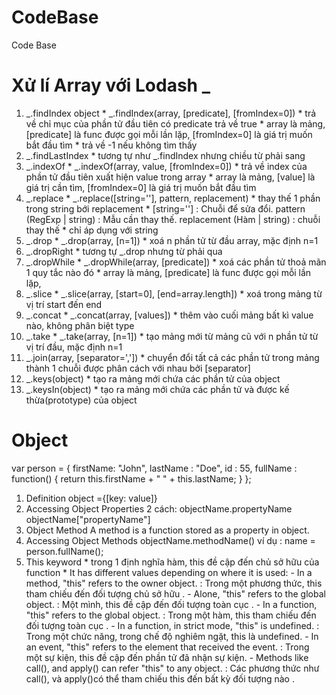 # CodeBase
Code Base

# Xử lí Array với Lodash _
1. _.findIndex object
        * _.findIndex(array, [predicate], [fromIndex=0])
        * trả về chỉ mục của phần tử đầu tiên có predicate trả về true 
        * array là mảng, [predicate] là func được gọi mỗi lần lặp, [fromIndex=0] là giá trị muốn bắt đầu tìm
        * trả về -1 nếu không tìm thấy
2.  _.findLastIndex 
        * tương tự như _.findIndex nhưng chiều từ phải sang
3.  _.indexOf
        * _.indexOf(array, value, [fromIndex=0])
        * trả về index của phần tử đầu tiên xuất hiện value trong array
        * array là mảng, [value] là giá trị cần tìm, [fromIndex=0] là giá trị muốn bắt đầu tìm
4. _.replace
        * _.replace([string=''], pattern, replacement)
        * thay thế 1 phần trong string bới replacement
        * [string='']  : Chuỗi để sửa đổi. pattern (RegExp | string) : Mẫu cần thay thế. replacement (Hàm | string) : chuỗi thay thế 
        * chỉ áp dụng với string
5. _.drop
        * _.drop(array, [n=1])
        * xoá n phần tử từ đầu array, mặc định n=1
6. _.dropRight
        * tương tự _.drop nhưng từ phải qua
7. _.dropWhile 
        * _.dropWhile(array, [predicate])
        * xoá các phần tử thoả mãn 1 quy tắc nào đó
        * array là mảng, [predicate] là func được gọi mỗi lần lặp,
8. _.slice
        * _.slice(array, [start=0], [end=array.length])
        * xoá trong mảng từ vị trí start đến end
9. _.concat
        * _.concat(array, [values])
        * thêm vào cuối mảng bất kì value nào, không phân biệt type
10. _.take
        * _.take(array, [n=1])
        * tạo mảng mới từ  mảng cũ với n phần tử từ vị trí đầu, mặc định n=1
11. _.join(array, [separator=','])
        * chuyển đổi tất cả các phần tử trong mảng thành 1 chuỗi được phân cách với nhau bởi [separator]
12. _.keys(object)
        * tạo ra mảng mới chứa các phần tử của object
13. _.keysIn(object)
        * tạo ra mảng mới chứa các phần tử và được kế thừa(prototype) của object


# Object
 var person = {
  firstName: "John",
  lastName : "Doe",
  id       : 55,
  fullName : function() {
    return this.firstName + " " + this.lastName;
  }
};
1. Definition 
        object ={[key: value]}
2. Accessing Object Properties
        2 cách: objectName.propertyName
                objectName["propertyName"]
3. Object Method 
         A method is a function stored as a property in object.
4. Accessing Object Methods
        objectName.methodName()
ví dụ : name = person.fullName();
5. This keyword
        * trong 1 định nghĩa hàm, this đề cập đến chủ sở hữu của function
        * It has different values depending on where it is used:
                - In a method, "this" refers to the owner object. : Trong một phương thức, this tham chiếu đến đối tượng chủ sở hữu .
                - Alone, "this" refers to the global object. : Một mình, this đề cập đến đối tượng toàn cục .
                - In a function, "this" refers to the global object. : Trong một hàm, this tham chiếu đến đối tượng toàn cục .
                - In a function, in strict mode, "this" is undefined. : Trong một chức năng, trong chế độ nghiêm ngặt, this là undefined.
                - In an event, "this" refers to the element that received the event. : Trong một sự kiện, this đề cập đến phần tử đã nhận sự kiện.
                - Methods like call(), and apply() can refer "this" to any object. : Các phương thức như call(), và apply()có thể tham chiếu this đến bất kỳ đối tượng nào .
